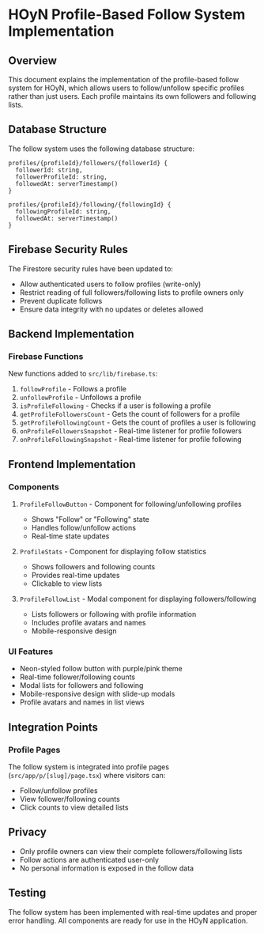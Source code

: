 # HOyN Profile-Based Follow System Implementation

## Overview

This document explains the implementation of the profile-based follow system for HOyN, which allows users to follow/unfollow specific profiles rather than just users. Each profile maintains its own followers and following lists.

## Database Structure

The follow system uses the following database structure:

```
profiles/{profileId}/followers/{followerId} {
  followerId: string,
  followerProfileId: string,
  followedAt: serverTimestamp()
}

profiles/{profileId}/following/{followingId} {
  followingProfileId: string,
  followedAt: serverTimestamp()
}
```

## Firebase Security Rules

The Firestore security rules have been updated to:
- Allow authenticated users to follow profiles (write-only)
- Restrict reading of full followers/following lists to profile owners only
- Prevent duplicate follows
- Ensure data integrity with no updates or deletes allowed

## Backend Implementation

### Firebase Functions

New functions added to `src/lib/firebase.ts`:

1. `followProfile` - Follows a profile
2. `unfollowProfile` - Unfollows a profile
3. `isProfileFollowing` - Checks if a user is following a profile
4. `getProfileFollowersCount` - Gets the count of followers for a profile
5. `getProfileFollowingCount` - Gets the count of profiles a user is following
6. `onProfileFollowersSnapshot` - Real-time listener for profile followers
7. `onProfileFollowingSnapshot` - Real-time listener for profile following

## Frontend Implementation

### Components

1. `ProfileFollowButton` - Component for following/unfollowing profiles
   - Shows "Follow" or "Following" state
   - Handles follow/unfollow actions
   - Real-time state updates

2. `ProfileStats` - Component for displaying follow statistics
   - Shows followers and following counts
   - Provides real-time updates
   - Clickable to view lists

3. `ProfileFollowList` - Modal component for displaying followers/following
   - Lists followers or following with profile information
   - Includes profile avatars and names
   - Mobile-responsive design

### UI Features

- Neon-styled follow button with purple/pink theme
- Real-time follower/following counts
- Modal lists for followers and following
- Mobile-responsive design with slide-up modals
- Profile avatars and names in list views

## Integration Points

### Profile Pages

The follow system is integrated into profile pages (`src/app/p/[slug]/page.tsx`) where visitors can:
- Follow/unfollow profiles
- View follower/following counts
- Click counts to view detailed lists

## Privacy

- Only profile owners can view their complete followers/following lists
- Follow actions are authenticated user-only
- No personal information is exposed in the follow data

## Testing

The follow system has been implemented with real-time updates and proper error handling. All components are ready for use in the HOyN application.